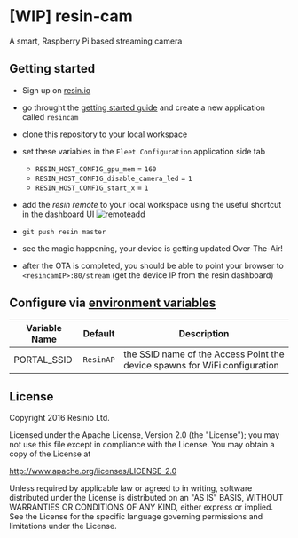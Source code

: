 # [WIP] resin-cam
A smart, Raspberry Pi based streaming camera

## Getting started

- Sign up on [resin.io](https://dashboard.resin.io/signup)
- go throught the [getting started guide](http://docs.resin.io/raspberrypi/nodejs/getting-started/) and create a new application called `resincam`
- clone this repository to your local workspace
- set these variables in the `Fleet Configuration` application side tab

  - `RESIN_HOST_CONFIG_gpu_mem` = `160`
  - `RESIN_HOST_CONFIG_disable_camera_led` = `1`
  - `RESIN_HOST_CONFIG_start_x` = `1`

- add the _resin remote_ to your local workspace using the useful shortcut in the dashboard UI ![remoteadd](https://raw.githubusercontent.com/resin-io-playground/boombeastic/master/docs/gitresinremote.png)
- `git push resin master`
- see the magic happening, your device is getting updated Over-The-Air!
- after the OTA is completed, you should be able to point your browser to `<resincamIP>:80/stream` (get the device IP from the resin dashboard)

## Configure via [environment variables](https://docs.resin.io/management/env-vars/)
Variable Name | Default | Description
------------ | ------------- | -------------
PORTAL_SSID | `ResinAP` | the SSID name of the Access Point the device spawns for WiFi configuration

## License

Copyright 2016 Resinio Ltd.

Licensed under the Apache License, Version 2.0 (the "License"); you may not use this file except in compliance with the License. You may obtain a copy of the License at

<http://www.apache.org/licenses/LICENSE-2.0>

Unless required by applicable law or agreed to in writing, software distributed under the License is distributed on an "AS IS" BASIS, WITHOUT WARRANTIES OR CONDITIONS OF ANY KIND, either express or implied. See the License for the specific language governing permissions and limitations under the License.
